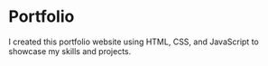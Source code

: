 # Portfolio
I created this portfolio website using HTML, CSS, and JavaScript to showcase my skills and projects.
